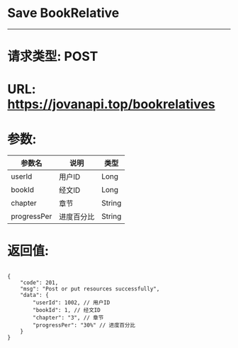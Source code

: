 # Save BookRelative
---
# 请求类型: POST
# URL: https://jovanapi.top/bookrelatives
# 参数:
参数名 | 说明                   | 类型
----- |----------------------- | ----
userId  | 用户ID   | Long
bookId  | 经文ID  | Long
chapter | 章节    | String
progressPer  | 进度百分比  | String
# 返回值:
<pre><code>
{
    "code": 201,
    "msg": "Post or put resources successfully",
    "data": {
        "userId": 1002, // 用户ID
        "bookId": 1, // 经文ID
        "chapter": "3", // 章节
        "progressPer": "30%" // 进度百分比
    }
}
</code></pre>
